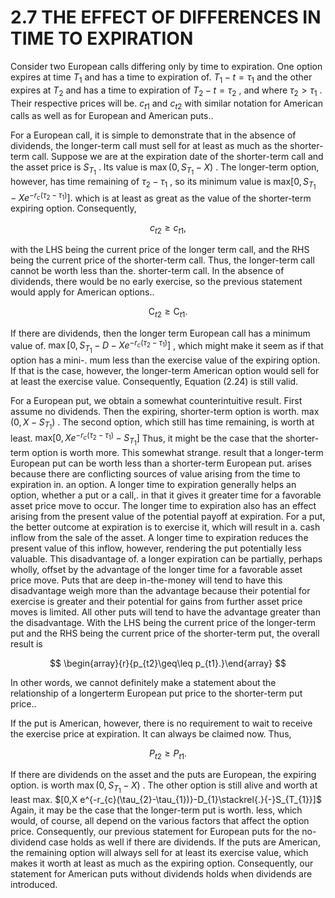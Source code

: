 # 2.7 THE EFFECT OF DIFFERENCES IN TIME TO EXPIRATION

Consider two European calls differing only by time to expiration. One option expires at time $T_{1}$ and has a time to expiration of. $T_{1}-t=\tau_{1}$ and the other expires at $T_{2}$ and has a time to expiration of $T_{2}-t=\tau_{2}$ , and where $\tau_{2}>\tau_{1}$ . Their respective prices will be. $c_{t1}$ and $c_{t2}$ with similar notation for American calls as well as for European and American puts..

For a European call, it is simple to demonstrate that in the absence of dividends, the longer-term call must sell for at least as much as the shorter-term call. Suppose we are at the expiration date of the shorter-term call and the asset price is $S_{T_{1}}$ . Its value is $\operatorname*{max}(0,S_{T_{1}}-X)$ . The longer-term option, however, has time remaining of $\tau_{2}-\tau_{1}$ , so its minimum value is $\mathrm{max}[0,S_{T_{1}}-X e^{-r_{c}(\tau_{2}-\tau_{1})}].$ which is at least as great as the value of the shorter-term expiring option. Consequently,

$$
c_{t2}\geq c_{t1},
$$

with the LHS being the current price of the longer term call, and the RHS being the current price of the shorter-term call. Thus, the longer-term call cannot be worth less than the. shorter-term call. In the absence of dividends, there would be no early exercise, so the previous statement would apply for American options..

$$
\mathrm{C}_{t2}\geq\mathrm{C}_{t1}.
$$

If there are dividends, then the longer term European call has a minimum value of. $\operatorname*{max}[0,S_{T_{1}}-D-X e^{-r_{c}(\tau_{2}-\tau_{1})}]$ , which might make it seem as if that option has a mini-. mum less than the exercise value of the expiring option. If that is the case, however, the longer-term American option would sell for at least the exercise value. Consequently, Equation (2.24) is still valid.

For a European put, we obtain a somewhat counterintuitive result. First assume no dividends. Then the expiring, shorter-term option is worth. $\operatorname*{max}(0,X-S_{T_{1}})$ . The second option, which still has time remaining, is worth at least. $\mathrm{max}[0,X e^{-r_{c}(\tau_{2}-\tau_{1})}-S_{T_{1}}]$ Thus, it might be the case that the shorter-term option is worth more. This somewhat strange. result that a longer-term European put can be worth less than a shorter-term European put. arises because there are conflicting sources of value arising from the time to expiration in. an option. A longer time to expiration generally helps an option, whether a put or a call,. in that it gives it greater time for a favorable asset price move to occur. The longer time to expiration also has an effect arising from the present value of the potential payoff at expiration. For a put, the better outcome at expiration is to exercise it, which will result in a. cash inflow from the sale of the asset. A longer time to expiration reduces the present value of this inflow, however, rendering the put potentially less valuable. This disadvantage of. a longer expiration can be partially, perhaps wholly, offset by the advantage of the longer time for a favorable asset price move. Puts that are deep in-the-money will tend to have this disadvantage weigh more than the advantage because their potential for exercise is greater and their potential for gains from further asset price moves is limited. All other puts will tend to have the advantage greater than the disadvantage. With the LHS being the current price of the longer-term put and the RHS being the current price of the shorter-term put, the overall result is

$$
\begin{array}{r}{p_{t2}\geq\leq p_{t1}.}\end{array}
$$

In other words, we cannot definitely make a statement about the relationship of a longerterm European put price to the shorter-term put price..

If the put is American, however, there is no requirement to wait to receive the exercise price at expiration. It can always be claimed now. Thus,

$$
P_{t2}\ge P_{t1}.
$$

If there are dividends on the asset and the puts are European, the expiring option. is worth $\operatorname*{max}(0,S_{T_{1}}-X)$ . The other option is still alive and worth at least max. $[0,X e^{-r_{c}(\tau_{2}-\tau_{1})}-D_{1}\stackrel{.}{-}S_{T_{1}}]$ Again, it may be the case that the longer-term put is worth. less, which would, of course, all depend on the various factors that affect the option price. Consequently, our previous statement for European puts for the no-dividend case holds as well if there are dividends. If the puts are American, the remaining option will always sell for at least its exercise value, which makes it worth at least as much as the expiring option. Consequently, our statement for American puts without dividends holds when dividends are introduced.

